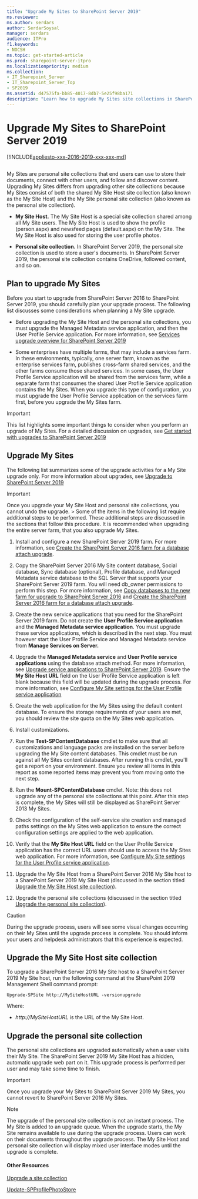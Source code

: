 ```yaml
---
title: "Upgrade My Sites to SharePoint Server 2019"
ms.reviewer: 
ms.author: serdars
author: SerdarSoysal
manager: serdars
audience: ITPro
f1.keywords:
- NOCSH
ms.topic: get-started-article
ms.prod: sharepoint-server-itpro
ms.localizationpriority: medium
ms.collection:
- IT_Sharepoint_Server
- IT_Sharepoint_Server_Top
- SP2019
ms.assetid: d47575fa-bb85-4017-8db7-5e25f98ba171
description: "Learn how to upgrade My Sites site collections in SharePoint Server 2019."
---
```


# Upgrade My Sites to SharePoint Server 2019

[!INCLUDE[appliesto-xxx-2016-2019-xxx-xxx-md](../includes/appliesto-xxx-2016-2019-xxx-xxx-md.md)] 
  
## 

My Sites are personal site collections that end users can use to store their documents, connect with other users, and follow and discover content. Upgrading My Sites differs from upgrading other site collections because My Sites consist of both the shared My Site Host site collection (also known as the My Site Host) and the My Site personal site collection (also known as the personal site collection). 
  
- **My Site Host.** The My Site Host is a special site collection shared among all My Site users. The My Site Host is used to show the profile (person.aspx) and newsfeed pages (default.aspx) on the My Site. The My Site Host is also used for storing the user profile photos. 
    
- **Personal site collection.** In SharePoint Server 2019, the personal site collection is used to store a user's documents. In SharePoint Server 2019, the personal site collection contains OneDrive, followed content, and so on. 
    
## Plan to upgrade My Sites

Before you start to upgrade from SharePoint Server 2016 to SharePoint Server 2019, you should carefully plan your upgrade process. The following list discusses some considerations when planning a My Site upgrade. 
  
- Before upgrading the My Site Host and the personal site collections, you must upgrade the Managed Metadata service application, and then the User Profile Service application. For more information, see [Services upgrade overview for SharePoint Server 2019](overview-of-the-services-upgrade-process-2019.md)
    
- Some enterprises have multiple farms, that may include a services farm. In these environments, typically, one server farm, known as the enterprise services farm, publishes cross-farm shared services, and the other farms consume those shared services. In some cases, the User Profile Service application will be shared from the services farm, while a separate farm that consumes the shared User Profile Service application contains the My Sites. When you upgrade this type of configuration, you must upgrade the User Profile Service application on the services farm first, before you upgrade the My Sites farm.
    
   
> [!IMPORTANT]
> This list highlights some important things to consider when you perform an upgrade of My Sites. For a detailed discussion on upgrades, see [Get started with upgrades to SharePoint Server 2019](get-started-with-upgrade-2019.md)
  
## Upgrade My Sites
<a name="procUMS"> </a>

The following list summarizes some of the upgrade activities for a My Site upgrade only. For more information about upgrades, see [Upgrade to SharePoint Server 2019](upgrade-to-sharepoint-server-2019.md)
  
> [!IMPORTANT]
>  Once you upgrade your My Site Host and personal site collections, you cannot undo the upgrade. >  Some of the items in the following list require additional steps to be performed. These additional steps are discussed in the sections that follow this procedure. It is recommended when upgrading the entire server farm, that you also upgrade My Sites. 
  
1. Install and configure a new SharePoint Server 2019 farm. For more information, see [Create the SharePoint Server 2016 farm for a database attach upgrade](create-the-sharepoint-server-2019-farm-for-a-database-attach-upgrade.md).
    
2. Copy the SharePoint Server 2016 My Site content database, Social database, Sync database (optional), Profile database, and Managed Metadata service database to the SQL Server that supports your SharePoint Server 2019 farm. You will need db_owner permissions to perform this step. For more information, see [Copy databases to the new farm for upgrade to SharePoint Server 2016](copy-databases-to-the-new-farm-for-upgrade-to-sharepoint-server-2019.md) and [Create the SharePoint Server 2016 farm for a database attach upgrade](create-the-sharepoint-server-2019-farm-for-a-database-attach-upgrade.md).
    
3. Create the new service applications that you need for the SharePoint Server 2019 farm. Do not create the **User Profile Service application** and the **Managed Metadata service application**. You must upgrade these service applications, which is described in the next step. You must however start the User Profile Service and Managed Metadata service from **Manage Services on Server.**
    
4. Upgrade the **Managed Metadata service** and **User Profile service applications** using the database attach method. For more information, see [Upgrade service applications to SharePoint Server 2019](upgrade-service-applications-to-sharepoint-server-2019.md). Ensure the **My Site Host URL** field on the User Profile Service application is left blank because this field will be updated during the upgrade process. For more information, see [Configure My Site settings for the User Profile service application](../install/configure-my-sites.md#configsettings)
    
5. Create the web application for the My Sites using the default content database. To ensure the storage requirements of your users are met, you should review the site quota on the My Sites web application.
    
  
6. Install customizations.
    
7. Run the **Test-SPContentDatabase** cmdlet to make sure that all customizations and language packs are installed on the server before upgrading the My Site content databases. This cmdlet must be run against all My Sites content databases. After running this cmdlet, you'll get a report on your environment. Ensure you review all items in this report as some reported items may prevent you from moving onto the next step. 
    
8. Run the **Mount-SPContentDatabase** cmdlet. Note: this does not upgrade any of the personal site collections at this point. After this step is complete, the My Sites will still be displayed as SharePoint Server 2013 My Sites. 
    
9. Check the configuration of the self-service site creation and managed paths settings on the My Sites web application to ensure the correct configuration settings are applied to the web application. 
    
10. Verify that the **My Site Host URL** field on the User Profile Service application has the correct URL users should use to access the My Sites web application. For more information, see [Configure My Site settings for the User Profile service application](../install/configure-my-sites.md#configsettings).
    
11. Upgrade the My Site Host from a SharePoint Server 2016 My Site host to a SharePoint Server 2019 My Site Host (discussed in the section titled [Upgrade the My Site Host site collection](upgrade-my-sites-2019.md#UMSH)). 
    
12. Upgrade the personal site collections (discussed in the section titled [Upgrade the personal site collection](upgrade-my-sites-2019.md#UPSC)).
    
> [!CAUTION]
> During the upgrade process, users will see some visual changes occurring on their My Sites until the upgrade process is complete. You should inform your users and helpdesk administrators that this experience is expected. 
  
## Upgrade the My Site Host site collection
<a name="UMSH"> </a>

To upgrade a SharePoint Server 2016 My Site host to a SharePoint Server 2019 My Site host, run the following command at the SharePoint 2019 Management Shell command prompt:
  
```
Upgrade-SPSite http://MySiteHostURL -versionupgrade
```

Where:
  
-  _http://MySiteHostURL_ is the URL of the My Site Host. 
    
## Upgrade the personal site collection
<a name="UPSC"> </a>

The personal site collections are upgraded automatically when a user visits their My Site. The SharePoint Server 2019 My Site Host has a hidden, automatic upgrade web part on it. This upgrade process is performed per user and may take some time to finish.
  
 
> [!IMPORTANT]
> Once you upgrade your My Sites to SharePoint Server 2019 My Sites, you cannot revert to SharePoint Server 2016 My Sites. 
  
  
> [!NOTE]
> The upgrade of the personal site collection is not an instant process. The My Site is added to an upgrade queue. When the upgrade starts, the My Site remains available to use during the upgrade process. Users can work on their documents throughout the upgrade process. The My Site Host and personal site collection will display mixed user interface modes until the upgrade is complete. 
  
#### Other Resources

[Upgrade a site collection](upgrade-a-site-collection-2019.md)
  
[Update-SPProfilePhotoStore](/powershell/module/sharepoint-server/Update-SPProfilePhotoStore?view=sharepoint-ps)
